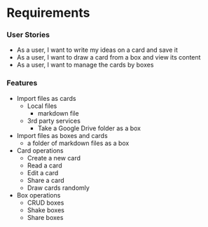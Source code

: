 # Requirements

### User Stories

* As a user, I want to write my ideas on a card and save it
* As a user, I want to draw a card from a box and view its content
* As a user, I want to manage the cards by boxes



### Features

* Import files as cards
  * Local files
    * markdown file
  * 3rd party services
    * Take a Google Drive folder as a box
* Import files as boxes and cards
  * a folder of markdown files as a box
* Card operations
  * Create a new card
  * Read a card
  * Edit a card
  * Share a card
  * Draw cards randomly
* Box operations
  * CRUD boxes
  * Shake boxes
  * Share boxes
